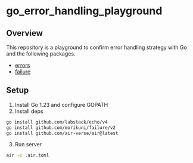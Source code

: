 # go_error_handling_playground

## Overview

This repository is a playground to confirm error handling strategy with Go and the following packages.

- [errors](https://pkg.go.dev/errors)
- [failure](https://github.com/morikuni/failure)

## Setup

1. Install Go 1.23 and configure GOPATH
2. Install deps

```bash
go install github.com/labstack/echo/v4
go install github.com/morikuni/failure/v2
go install github.com/air-verse/air@latest
```

3. Run server

```bash
air -c .air.toml
```
